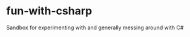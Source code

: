 fun-with-csharp
===============

Sandbox for experimenting with and generally messing around with C#
